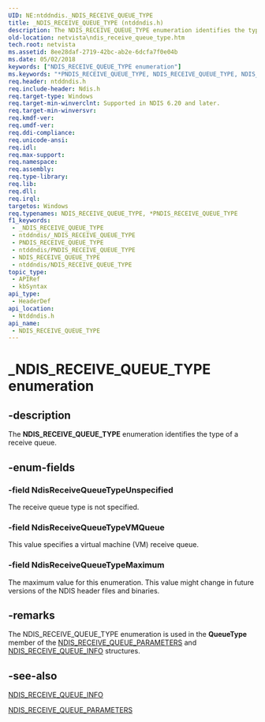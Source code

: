 ```yaml
---
UID: NE:ntddndis._NDIS_RECEIVE_QUEUE_TYPE
title: _NDIS_RECEIVE_QUEUE_TYPE (ntddndis.h)
description: The NDIS_RECEIVE_QUEUE_TYPE enumeration identifies the type of a receive queue.
old-location: netvista\ndis_receive_queue_type.htm
tech.root: netvista
ms.assetid: 8ee28daf-2719-42bc-ab2e-6dcfa7f0e04b
ms.date: 05/02/2018
keywords: ["NDIS_RECEIVE_QUEUE_TYPE enumeration"]
ms.keywords: "*PNDIS_RECEIVE_QUEUE_TYPE, NDIS_RECEIVE_QUEUE_TYPE, NDIS_RECEIVE_QUEUE_TYPE enumeration [Network Drivers Starting with Windows Vista], NdisReceiveQueueTypeMaximum, NdisReceiveQueueTypeUnspecified, NdisReceiveQueueTypeVMQueue, PNDIS_RECEIVE_QUEUE_TYPE, PNDIS_RECEIVE_QUEUE_TYPE enumeration pointer [Network Drivers Starting with Windows Vista], _NDIS_RECEIVE_QUEUE_TYPE, netvista.ndis_receive_queue_type, ntddndis/NDIS_RECEIVE_QUEUE_TYPE, ntddndis/NdisReceiveQueueTypeMaximum, ntddndis/NdisReceiveQueueTypeUnspecified, ntddndis/NdisReceiveQueueTypeVMQueue, ntddndis/PNDIS_RECEIVE_QUEUE_TYPE, virtual_machine_queue_ref_b51e0e9c-353e-40a1-b466-3136db1fcdd9.xml"
req.header: ntddndis.h
req.include-header: Ndis.h
req.target-type: Windows
req.target-min-winverclnt: Supported in NDIS 6.20 and later.
req.target-min-winversvr: 
req.kmdf-ver: 
req.umdf-ver: 
req.ddi-compliance: 
req.unicode-ansi: 
req.idl: 
req.max-support: 
req.namespace: 
req.assembly: 
req.type-library: 
req.lib: 
req.dll: 
req.irql: 
targetos: Windows
req.typenames: NDIS_RECEIVE_QUEUE_TYPE, *PNDIS_RECEIVE_QUEUE_TYPE
f1_keywords:
 - _NDIS_RECEIVE_QUEUE_TYPE
 - ntddndis/_NDIS_RECEIVE_QUEUE_TYPE
 - PNDIS_RECEIVE_QUEUE_TYPE
 - ntddndis/PNDIS_RECEIVE_QUEUE_TYPE
 - NDIS_RECEIVE_QUEUE_TYPE
 - ntddndis/NDIS_RECEIVE_QUEUE_TYPE
topic_type:
 - APIRef
 - kbSyntax
api_type:
 - HeaderDef
api_location:
 - Ntddndis.h
api_name:
 - NDIS_RECEIVE_QUEUE_TYPE
---
```


# _NDIS_RECEIVE_QUEUE_TYPE enumeration


## -description

The <b>NDIS_RECEIVE_QUEUE_TYPE</b> enumeration identifies the type of a receive queue.

## -enum-fields

### -field NdisReceiveQueueTypeUnspecified

The receive queue type is not specified.

### -field NdisReceiveQueueTypeVMQueue

This value specifies a virtual machine (VM) receive queue.

### -field NdisReceiveQueueTypeMaximum

The maximum value for this enumeration. This value might change in future versions of the NDIS
     header files and binaries.

## -remarks

The NDIS_RECEIVE_QUEUE_TYPE enumeration is used in the 
    <b>QueueType</b> member of the 
    <a href="https://docs.microsoft.com/windows-hardware/drivers/ddi/ntddndis/ns-ntddndis-_ndis_receive_queue_parameters">
    NDIS_RECEIVE_QUEUE_PARAMETERS</a> and 
    <a href="https://docs.microsoft.com/windows-hardware/drivers/ddi/ntddndis/ns-ntddndis-_ndis_receive_queue_info">
    NDIS_RECEIVE_QUEUE_INFO</a> structures.

## -see-also

<a href="https://docs.microsoft.com/windows-hardware/drivers/ddi/ntddndis/ns-ntddndis-_ndis_receive_queue_info">NDIS_RECEIVE_QUEUE_INFO</a>



<a href="https://docs.microsoft.com/windows-hardware/drivers/ddi/ntddndis/ns-ntddndis-_ndis_receive_queue_parameters">NDIS_RECEIVE_QUEUE_PARAMETERS</a>

